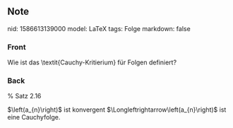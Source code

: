 ## Note
nid: 1586613139000
model: LaTeX
tags: Folge
markdown: false

### Front
Wie ist das \textit{Cauchy-Kritierium} für Folgen definiert?

### Back
% Satz 2.16<div>
</div><div>$\left(a_{n}\right)$ ist konvergent $\Longleftrightarrow\left(a_{n}\right)$ ist eine Cauchyfolge.
</div>
